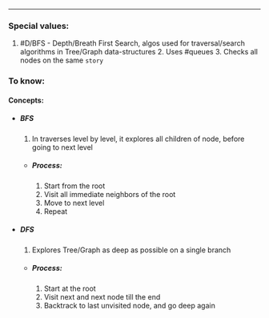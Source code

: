  ***
### Special values:
1. #D/BFS  - Depth/Breath First Search, algos used for traversal/search algorithms in Tree/Graph data-structures 
	2. Uses #queues 
	3. Checks all nodes on the same `story`

### To know:

#### Concepts:
- ##### BFS  
	1. In traverses level by level, it explores all children of node, before going to next level 

	- ##### Process:
		1. Start from the root
		2. Visit all immediate neighbors of the root 
		3. Move to next level 
		4. Repeat

- ##### DFS 
	1. Explores Tree/Graph as deep as possible on a single branch 

	- ##### Process:
		1. Start at the root 
		2. Visit next and next node till the end 
		3. Backtrack to last unvisited node, and go deep again
